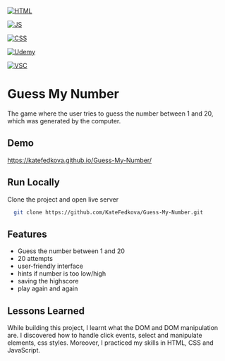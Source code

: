 ﻿<p align="center">

[![HTML](https://img.shields.io/badge/HTML-239120?style=for-the-badge&logo=html5&logoColor=white)](https://img.shields.io/badge/HTML-239120?style=for-the-badge&logo=html5&logoColor=white)

[![JS](https://img.shields.io/badge/JavaScript-323330?style=for-the-badge&logo=javascript&logoColor=F7DF1E)](https://img.shields.io/badge/JavaScript-323330?style=for-the-badge&logo=javascript&logoColor=F7DF1E)

[![CSS](https://img.shields.io/badge/CSS-239120?&style=for-the-badge&logo=css3&logoColor=white)](https://img.shields.io/badge/CSS-239120?&style=for-the-badge&logo=css3&logoColor=white)

[![Udemy](https://img.shields.io/badge/Udemy-EC5252?style=for-the-badge&logo=Udemy&logoColor=white)](https://img.shields.io/badge/Udemy-EC5252?style=for-the-badge&logo=Udemy&logoColor=white)

[![VSC](https://img.shields.io/badge/Visual_Studio_Code-0078D4?style=for-the-badge&logo=visual%20studio%20code&logoColor=white)](https://img.shields.io/badge/Visual_Studio_Code-0078D4?style=for-the-badge&logo=visual%20studio%20code&logoColor=white)

</p>

# Guess My Number

The game where the user tries to guess the number between 1 and 20, which was generated by the computer.

## Demo

https://katefedkova.github.io/Guess-My-Number/

## Run Locally

Clone the project and open live server

```bash
  git clone https://github.com/KateFedkova/Guess-My-Number.git
```

## Features

- Guess the number between 1 and 20
- 20 attempts
- user-friendly interface
- hints if number is too low/high
- saving the highscore
- play again and again

## Lessons Learned

While building this project, I learnt what the DOM and DOM manipulation are. I discovered how to handle click events, select and manipulate elements, css styles. Moreover, I practiced my skills in HTML, CSS and JavaScript.
